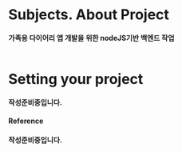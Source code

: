 # Subjects. About Project

<b>가족용 다이어리 앱 개발을 위한 nodeJS기반 백엔드 작업</b>
<br><br>

# Setting your project

<b> 작성준비중입니다.</b>

#### Reference

<b> 작성준비중입니다.
